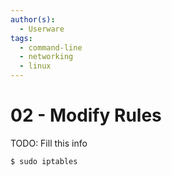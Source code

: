 ```yaml
---
author(s):
  - Userware
tags:
  - command-line
  - networking
  - linux
---
```

# 02 - Modify Rules

TODO: Fill this info

```
$ sudo iptables
```